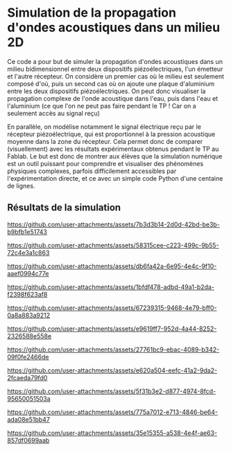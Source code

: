 # Simulation de la propagation d'ondes acoustiques dans un milieu 2D

Ce code a pour but de simuler la propagation d'ondes acoustiques dans un milieu bidimensionnel entre deux dispositifs piézoélectriques, l'un émetteur et l'autre récepteur. On considère un premier cas où le milieu est seulement composé d'où, puis un second cas où on ajoute une plaque d'aluminium entre les deux dispositifs piézoélectriques. On peut donc visualiser la propagation complexe de l'onde acoustique dans l'eau, puis dans l'eau et l'aluminium (ce que l'on ne peut pas faire pendant le TP ! Car on a seulement accès au signal reçu)

En parallèle, on modélise notamment le signal électrique reçu par le récepteur piézoélectrique, qui est proportionnel à la pression acoustique moyenne dans la zone du récepteur. Cela permet donc de comparer (visuellement) avec les résultats expérimentaux obtenus pendant le TP au Fablab. Le but est donc de montrer aux élèves que la simulation numérique est un outil puissant pour comprendre et visualiser des phénomènes physiques complexes, parfois difficilement accessibles par l'expérimentation directe, et ce avec un simple code Python d'une centaine de lignes.

## Résultats de la simulation

https://github.com/user-attachments/assets/7b3d3b14-2d0d-42bd-be3b-b9bfb1e51743

https://github.com/user-attachments/assets/58315cee-c223-499c-9b55-72c4e3a1c863

https://github.com/user-attachments/assets/db6fa42a-6e95-4e4c-9f10-aaef0994c77e

https://github.com/user-attachments/assets/1bfdf478-adbd-49a1-b2da-f2398f623af8

https://github.com/user-attachments/assets/67239315-9468-4e79-bff0-0a8a883a9212

https://github.com/user-attachments/assets/e9619ff7-952d-4a44-8252-2326588e558e

https://github.com/user-attachments/assets/27761bc9-ebac-4089-b342-09f0fe2466de

https://github.com/user-attachments/assets/e620a504-eefc-41a2-9da2-2fcaeda79fd0

https://github.com/user-attachments/assets/5f31b3e2-d877-4974-8fcd-95650051503a

https://github.com/user-attachments/assets/775a7012-e713-4846-be64-ada08e51bb47

https://github.com/user-attachments/assets/35e15355-a538-4e4f-ae63-857df0699aab
